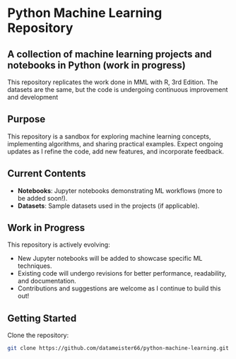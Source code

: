 # Python Machine Learning Repository
## A collection of machine learning projects and notebooks in Python (work in progress)
This repository replicates the work done in MML with R, 3rd Edition. The datasets are the same, but the code is undergoing continuous improvement and development
## Purpose
This repository is a sandbox for exploring machine learning concepts, implementing algorithms, and sharing practical examples. Expect ongoing updates as I refine the code, add new features, and incorporate feedback.

## Current Contents
- **Notebooks**: Jupyter notebooks demonstrating ML workflows (more to be added soon!).
- **Datasets**: Sample datasets used in the projects (if applicable).

## Work in Progress
This repository is actively evolving:
- New Jupyter notebooks will be added to showcase specific ML techniques.
- Existing code will undergo revisions for better performance, readability, and documentation.
- Contributions and suggestions are welcome as I continue to build this out!

## Getting Started
Clone the repository:
   ```bash
   git clone https://github.com/datameister66/python-machine-learning.git
